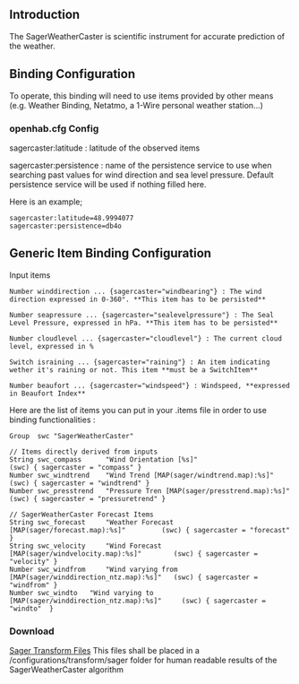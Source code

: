 
## Introduction

The SagerWeatherCaster is scientific instrument for accurate prediction of the weather.

## Binding Configuration

To operate, this binding will need to use items provided by other means (e.g. Weather Binding, Netatmo, a 1-Wire personal weather station...)

### openhab.cfg Config

sagercaster:latitude : latitude of the observed items

sagercaster:persistence : name of the persistence service to use when searching past values for wind direction and sea level pressure. Default persistence service will be used if nothing filled here.

Here is an example;

    sagercaster:latitude=48.9994077
    sagercaster:persistence=db4o
    
## Generic Item Binding Configuration

Input items

```
Number winddirection ... {sagercaster="windbearing"} : The wind direction expressed in 0-360°. **This item has to be persisted** 

Number seapressure ... {sagercaster="sealevelpressure"} : The Seal Level Pressure, expressed in hPa. **This item has to be persisted**

Number cloudlevel ... {sagercaster="cloudlevel"} : The current cloud level, expressed in %

Switch israining ... {sagercaster="raining"} : An item indicating wether it's raining or not. This item **must be a SwitchItem** 

Number beaufort ... {sagercaster="windspeed"} : Windspeed, **expressed in Beaufort Index**
```
Here are the list of items you can put in your .items file in order to use binding functionalities : 

```
Group  swc "SagerWeatherCaster"

// Items directly derived from inputs
String swc_compass 		"Wind Orientation [%s]" 								(swc) { sagercaster = "compass" }
Number swc_windtrend 	"Wind Trend [MAP(sager/windtrend.map):%s]" 				(swc) { sagercaster = "windtrend" }
Number swc_presstrend 	"Pressure Tren [MAP(sager/presstrend.map):%s]" 			(swc) { sagercaster = "pressuretrend" }

// SagerWeatherCaster Forecast Items
String swc_forecast 	"Weather Forecast [MAP(sager/forecast.map):%s]" 		(swc) { sagercaster = "forecast" }
String swc_velocity 	"Wind Forecast [MAP(sager/windvelocity.map):%s]" 		(swc) { sagercaster = "velocity" }
Number swc_windfrom 	"Wind varying from [MAP(sager/winddirection_ntz.map):%s]" 	(swc) { sagercaster = "windfrom" }
Number swc_windto 	"Wind varying to [MAP(sager/winddirection_ntz.map):%s]" 	(swc) { sagercaster = "windto" 	}
```


### Download
[Sager Transform Files](https://www.dropbox.com/s/6n16x15t3fisbmq/sager.zip?dl=0) This files shall be placed in a /configurations/transform/sager folder for human readable results of the SagerWeatherCaster algorithm
